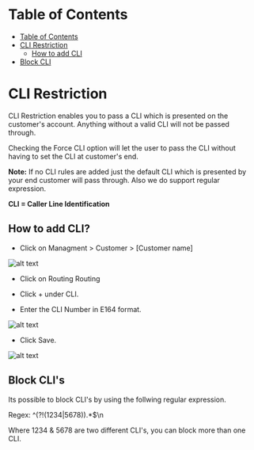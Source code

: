 # Table of Contents

* [Table of Contents](#table-of-contents)
* [CLI Restriction](#cli-restriction)
  * [How to add CLI](#how-to-add-cli)
* [Block CLI](#Block-CLI's)

# CLI Restriction

CLI Restriction enables you to pass a CLI which is presented on the customer's account. Anything without a valid CLI will not be passed through.

Checking the Force CLI option will let the user to pass the CLI without having to set the CLI at customer's end.

**Note:** If no CLI rules are added just the default CLI which is presented by your end customer will pass through. Also we do support regular expression.

**CLI = Caller Line Identification**

## How to add CLI?

* Click on Managment > Customer > [Customer name]

![alt text][CLI-0]

* Click on Routing Routing

* Click + under CLI.

* Enter the CLI Number in E164 format.

![alt text][CLI-2]

* Click Save.

![alt text][CLI-4]



[CLI-0]: https://raw.githubusercontent.com/digipigeon/connexcs-user-docs/master/img/CLI-0.png "CLI-0"
[CLI-2]: https://raw.githubusercontent.com/digipigeon/connexcs-user-docs/master/img/CLI-2.png "CLI-2"
[CLI-4]: https://raw.githubusercontent.com/digipigeon/connexcs-user-docs/master/img/CLI-4.png "CLI-4"

## Block CLI's

Its possible to block CLI's by using the follwing regular expression.

Regex: ^(?!(1234|5678)).*$\n

Where 1234 & 5678 are two different CLI's, you can block more than one CLI.
